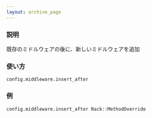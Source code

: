 ```yaml
---
layout: archive_page
---
```

### 説明
既存のミドルウェアの後に、新しいミドルウェアを追加

### 使い方
    config.middleware.insert_after

### 例
    config.middleware.insert_after Rack::MethodOverride